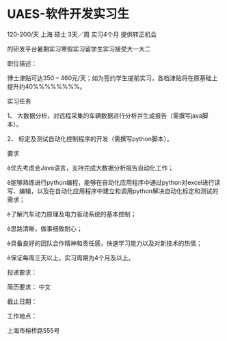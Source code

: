 # UAES-软件开发实习生

120-200/天 上海 硕士 3天／周 实习4个月 提供转正机会

的研发平台暑期实习寒假实习留学生实习接受大一大二

职位描述：

博士津贴可达350 – 460元/天；如为签约学生提前实习，各档津贴将在原基础上提升约40%%%%%%%%。

实习任务

1、 大数据分析，对远程采集的车辆数据进行分析并生成报告（需撰写java脚本）。

2、 标定及测试自动化控制程序的开发（需撰写python脚本）。

要求

è优先考虑会Java语言，支持完成大数据分析报告自动化工作；

è能够熟练进行python编程，能够在自动化应用程序中通过python对excel进行读写、编辑，以及在自动化应用程序中建立和调用python解决自动化标定和测试的需求；

è了解汽车动力原理及电力驱动系统的基本控制；

è思路清晰，做事细致耐心；

è具备良好的团队合作精神和责任感，快速学习能力以及对新技术的热情；

è保证每周三天以上，实习周期为4个月及以上。

投递要求：

简历要求： 中文

截止日期：

工作地点：

上海市榕桥路555号